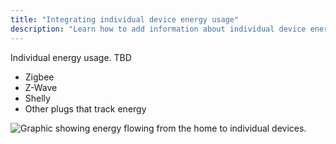 ```yaml
---
title: "Integrating individual device energy usage"
description: "Learn how to add information about individual device energy usage to Home Assistant home energy management."
---
```


Individual energy usage. TBD

- Zigbee
- Z-Wave
- Shelly
- Other plugs that track energy

<img src='/images/docs/energy/devices.png' alt='Graphic showing energy flowing from the home to individual devices.' style='border: 0;box-shadow: none;'>
